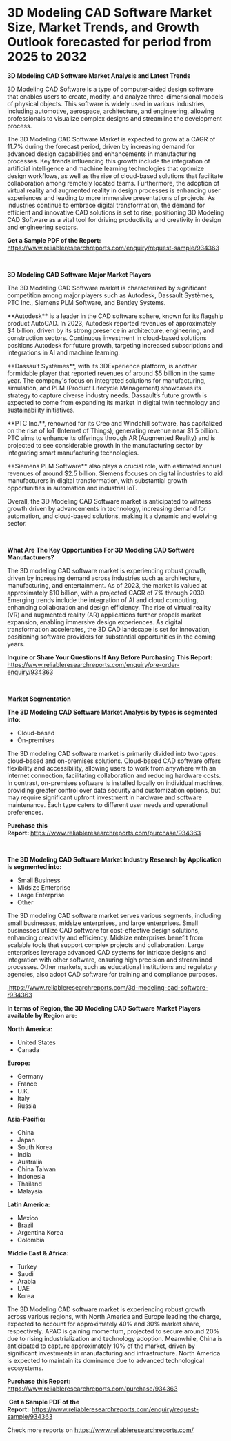 <p><h1>3D Modeling CAD Software Market Size, Market Trends, and Growth Outlook forecasted for period from 2025 to 2032</h1></p><p><strong>3D Modeling CAD Software Market Analysis and Latest Trends</strong></p>
<p><p>3D Modeling CAD Software is a type of computer-aided design software that enables users to create, modify, and analyze three-dimensional models of physical objects. This software is widely used in various industries, including automotive, aerospace, architecture, and engineering, allowing professionals to visualize complex designs and streamline the development process.</p><p>The 3D Modeling CAD Software Market is expected to grow at a CAGR of 11.7% during the forecast period, driven by increasing demand for advanced design capabilities and enhancements in manufacturing processes. Key trends influencing this growth include the integration of artificial intelligence and machine learning technologies that optimize design workflows, as well as the rise of cloud-based solutions that facilitate collaboration among remotely located teams. Furthermore, the adoption of virtual reality and augmented reality in design processes is enhancing user experiences and leading to more immersive presentations of projects. As industries continue to embrace digital transformation, the demand for efficient and innovative CAD solutions is set to rise, positioning 3D Modeling CAD Software as a vital tool for driving productivity and creativity in design and engineering sectors.</p></p>
<p><strong>Get a Sample PDF of the Report:&nbsp;</strong> <a href="https://www.reliableresearchreports.com/enquiry/request-sample/934363?utm_campaign=2771&utm_medium=2&utm_source=Github&utm_content=ia&utm_term=07032025&utm_id=3d-modeling-cad-software">https://www.reliableresearchreports.com/enquiry/request-sample/934363</a></p>
<p>&nbsp;</p>
<p><strong>3D Modeling CAD Software Major Market Players</strong></p>
<p><p>The 3D Modeling CAD Software market is characterized by significant competition among major players such as Autodesk, Dassault Systèmes, PTC Inc., Siemens PLM Software, and Bentley Systems. </p><p>**Autodesk** is a leader in the CAD software sphere, known for its flagship product AutoCAD. In 2023, Autodesk reported revenues of approximately $4 billion, driven by its strong presence in architecture, engineering, and construction sectors. Continuous investment in cloud-based solutions positions Autodesk for future growth, targeting increased subscriptions and integrations in AI and machine learning.</p><p>**Dassault Systèmes**, with its 3DExperience platform, is another formidable player that reported revenues of around $5 billion in the same year. The company's focus on integrated solutions for manufacturing, simulation, and PLM (Product Lifecycle Management) showcases its strategy to capture diverse industry needs. Dassault’s future growth is expected to come from expanding its market in digital twin technology and sustainability initiatives.</p><p>**PTC Inc.**, renowned for its Creo and Windchill software, has capitalized on the rise of IoT (Internet of Things), generating revenue near $1.5 billion. PTC aims to enhance its offerings through AR (Augmented Reality) and is projected to see considerable growth in the manufacturing sector by integrating smart manufacturing technologies.</p><p>**Siemens PLM Software** also plays a crucial role, with estimated annual revenues of around $2.5 billion. Siemens focuses on digital industries to aid manufacturers in digital transformation, with substantial growth opportunities in automation and industrial IoT.</p><p>Overall, the 3D Modeling CAD Software market is anticipated to witness growth driven by advancements in technology, increasing demand for automation, and cloud-based solutions, making it a dynamic and evolving sector.</p></p>
<p>&nbsp;</p>
<p><strong>What Are The Key Opportunities For 3D Modeling CAD Software Manufacturers?</strong></p>
<p><p>The 3D modeling CAD software market is experiencing robust growth, driven by increasing demand across industries such as architecture, manufacturing, and entertainment. As of 2023, the market is valued at approximately $10 billion, with a projected CAGR of 7% through 2030. Emerging trends include the integration of AI and cloud computing, enhancing collaboration and design efficiency. The rise of virtual reality (VR) and augmented reality (AR) applications further propels market expansion, enabling immersive design experiences. As digital transformation accelerates, the 3D CAD landscape is set for innovation, positioning software providers for substantial opportunities in the coming years.</p></p>
<p><strong>Inquire or Share Your Questions If Any Before Purchasing This Report:</strong> <a href="https://www.reliableresearchreports.com/enquiry/pre-order-enquiry/934363?utm_campaign=2771&utm_medium=2&utm_source=Github&utm_content=ia&utm_term=07032025&utm_id=3d-modeling-cad-software">https://www.reliableresearchreports.com/enquiry/pre-order-enquiry/934363</a></p>
<p>&nbsp;</p>
<p><strong>Market Segmentation</strong></p>
<p><strong>The 3D Modeling CAD Software Market Analysis by types is segmented into:</strong></p>
<p><ul><li>Cloud-based</li><li>On-premises</li></ul></p>
<p><p>The 3D modeling CAD software market is primarily divided into two types: cloud-based and on-premises solutions. Cloud-based CAD software offers flexibility and accessibility, allowing users to work from anywhere with an internet connection, facilitating collaboration and reducing hardware costs. In contrast, on-premises software is installed locally on individual machines, providing greater control over data security and customization options, but may require significant upfront investment in hardware and software maintenance. Each type caters to different user needs and operational preferences.</p></p>
<p><strong>Purchase this Report:&nbsp;</strong><a href="https://www.reliableresearchreports.com/purchase/934363?utm_campaign=2771&utm_medium=2&utm_source=Github&utm_content=ia&utm_term=07032025&utm_id=3d-modeling-cad-software">https://www.reliableresearchreports.com/purchase/934363</a></p>
<p>&nbsp;</p>
<p><strong>The 3D Modeling CAD Software Market Industry Research by Application is segmented into:</strong></p>
<p><ul><li>Small Business</li><li>Midsize Enterprise</li><li>Large Enterprise</li><li>Other</li></ul></p>
<p><p>The 3D modeling CAD software market serves various segments, including small businesses, midsize enterprises, and large enterprises. Small businesses utilize CAD software for cost-effective design solutions, enhancing creativity and efficiency. Midsize enterprises benefit from scalable tools that support complex projects and collaboration. Large enterprises leverage advanced CAD systems for intricate designs and integration with other software, ensuring high precision and streamlined processes. Other markets, such as educational institutions and regulatory agencies, also adopt CAD software for training and compliance purposes.</p></p>
<p><a href="https://www.reliableresearchreports.com/3d-modeling-cad-software-r934363?utm_campaign=2771&utm_medium=2&utm_source=Github&utm_content=ia&utm_term=07032025&utm_id=3d-modeling-cad-software">&nbsp;https://www.reliableresearchreports.com/3d-modeling-cad-software-r934363</a></p>
<p><strong>In terms of Region, the 3D Modeling CAD Software Market Players available by Region are:</strong></p>
<p>
    <p> <strong> North America: </strong>
        <ul>
            <li>United States</li>
            <li>Canada</li>
        </ul>
        </p> 
    <p> <strong> Europe: </strong>
        <ul>
            <li>Germany</li>
            <li>France</li>
            <li>U.K.</li>
            <li>Italy</li>
            <li>Russia</li>
        </ul>
        </p> 
    <p> <strong> Asia-Pacific: </strong>
        <ul>
            <li>China</li>
            <li>Japan</li>
            <li>South Korea</li>
            <li>India</li>
            <li>Australia</li>
            <li>China Taiwan</li>
            <li>Indonesia</li>
            <li>Thailand</li>
            <li>Malaysia</li>
        </ul>
        </p> 
    <p> <strong> Latin America: </strong>
        <ul>
            <li>Mexico</li>
            <li>Brazil</li>
            <li>Argentina Korea</li>
            <li>Colombia</li>
        </ul>
        </p> 
    <p> <strong> Middle East & Africa: </strong>
        <ul>
            <li>Turkey</li>
            <li>Saudi</li>
            <li>Arabia</li>
            <li>UAE</li>
            <li>Korea</li>
        </ul>
    </p>
    </p>
<p><p>The 3D Modeling CAD software market is experiencing robust growth across various regions, with North America and Europe leading the charge, expected to account for approximately 40% and 30% market share, respectively. APAC is gaining momentum, projected to secure around 20% due to rising industrialization and technology adoption. Meanwhile, China is anticipated to capture approximately 10% of the market, driven by significant investments in manufacturing and infrastructure. North America is expected to maintain its dominance due to advanced technological ecosystems.</p></p>
<p><strong>Purchase this Report: </strong><a href="https://www.reliableresearchreports.com/purchase/934363?utm_campaign=2771&utm_medium=2&utm_source=Github&utm_content=ia&utm_term=07032025&utm_id=3d-modeling-cad-software">https://www.reliableresearchreports.com/purchase/934363</a></p>
<p>&nbsp;<strong>Get a Sample PDF of the Report:&nbsp;&nbsp;</strong><a href="https://www.reliableresearchreports.com/enquiry/request-sample/934363?utm_campaign=2771&utm_medium=2&utm_source=Github&utm_content=ia&utm_term=07032025&utm_id=3d-modeling-cad-software">https://www.reliableresearchreports.com/enquiry/request-sample/934363</a></p>
<p><strong></strong></p>
<p>Check more reports on <a href="https://www.reliableresearchreports.com/?utm_campaign=2771&utm_medium=2&utm_source=Github&utm_content=ia&utm_term=07032025&utm_id=3d-modeling-cad-software">https://www.reliableresearchreports.com/</a></p>